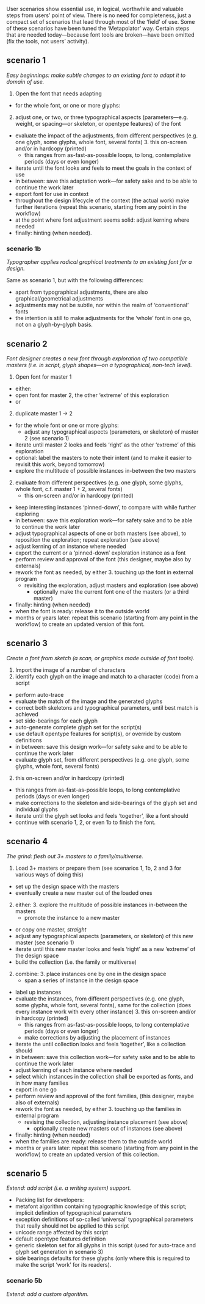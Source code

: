 User scenarios show essential use, in logical, worthwhile and valuable steps from users’ point of view. There is no need for completeness, just a compact set of scenarios that lead through most of the ‘field’ of use. Some of these scenarios have been tuned the ‘Metapolator’ way. Certain steps that are needed today—because font tools are broken—have been omitted (fix the tools, not users’ activity).

## scenario 1
_Easy beginnings: make subtle changes to an existing font to adapt it to domain of use._

1. Open the font that needs adapting
* for the whole font, or one or more glyphs:
 2.  adjust one, or two, or three typographical aspects (parameters—e.g. weight, or spacing—or skeleton, or opentype features) of the font
 *  evaluate the impact of the adjustments, from different perspectives (e.g. one glyph, some glyphs, whole font, several fonts)
    3. this on-screen and/or in hardcopy (printed)
    * this ranges from as-fast-as-possible loops, to long, contemplative periods (days or even longer)
 * iterate until the font looks and feels to meet the goals in the context of use
* in between: save this adaptation work—for safety sake and to be able to continue the work later
* export font for use in context
* throughout the design lifecycle of the context (the actual work) make further iterations (repeat this scenario, starting from any point in the workflow)
* at the point where font adjustment seems solid: adjust kerning where needed
* finally: hinting (when needed).

### scenario 1b
_Typographer applies radical graphical treatments to an existing font for a design._

Same as scenario 1, but with the following differences:
* apart from typographical adjustments, there are also graphical/geometrical adjustments
* adjustments may not be subtle, nor within the realm of ‘conventional’ fonts
* the intention is still to make adjustments for the ‘whole’ font in one go, not on a glyph-by-glyph basis.

## scenario 2
_Font designer creates a new font through exploration of two compatible masters (i.e. in script, glyph shapes—on a typographical, non-tech level)._

1. Open font for master 1
* either:
 * open font for master 2, the other ‘extreme’ of this exploration
* or
 2. duplicate master 1 -> 2
 * for the whole font or one or more glyphs:
    * adjust any typographical aspects (parameters, or skeleton) of master 2 (see scenario 1)
 * iterate until master 2 looks and feels ‘right’ as the other ‘extreme’ of this exploration
* optional: label the masters to note their intent (and to make it easier to revisit this work, beyond tomorrow)
* explore the multitude of possible instances in-between the two masters
 2. evaluate from different perspectives (e.g. one glyph, some glyphs, whole font, c.f. master 1 + 2, several fonts)
    * this on-screen and/or in hardcopy (printed)
 * keep interesting instances ‘pinned-down’, to compare with while further exploring
* in between: save this exploration work—for safety sake and to be able to continue the work later
* adjust typographical aspects of one or both masters (see above), to reposition the exploration; repeat exploration (see above)
* adjust kerning of an instance where needed
* export the current or a ‘pinned-down’ exploration instance as a font
* perform review and approval of the font (this designer, maybe also by externals)
 * rework the font as needed, by either
    3. touching up the font in external program
    * revisiting the exploration, adjust masters and exploration (see above)
      * optionally make the current font one of the masters (or a third master)
* finally: hinting (when needed)
* when the font is ready: release it to the outside world
* months or years later: repeat this scenario (starting from any point in the workflow) to create an updated version of this font.

## scenario 3
_Create a font from sketch (a scan, or graphics made outside of font tools)._

1. Import the image of a number of characters
 2. identify each glyph on the image and match to a character (code) from a script
 * perform auto-trace
 * evaluate the match of the image and the generated glyphs
 * correct both skeletons and typographical parameters, until best match is achieved
 * set side-bearings for each glyph
* auto-generate complete glyph set for the script(s)
* use default opentype features for script(s), or override by custom definitions
* in between: save this design work—for safety sake and to be able to continue the work later
* evaluate glyph set, from different perspectives (e.g. one glyph, some glyphs, whole font, several fonts)
 2. this on-screen and/or in hardcopy (printed)
 * this ranges from as-fast-as-possible loops, to long contemplative periods (days or even longer)
 * make corrections to the skeleton and side-bearings of the glyph set and individual glyphs
* iterate until the glyph set looks and feels ‘together’, like a font should
* continue with scenario 1, 2, or even 1b to finish the font.

## scenario 4
_The grind: flesh out 3+ masters to a family/multiverse._

1. Load 3+ masters or prepare them (see scenarios 1, 1b, 2 and 3 for various ways of doing this)
* set up the design space with the masters
* eventually create a new master out of the loaded ones
 2. either:
    3. explore the multitude of possible instances in-between the masters
    * promote the instance to a new master
 * or copy one master, _straight_
 * adjust any typographical aspects (parameters, or skeleton) of this new master (see scenario 1)
 * iterate until this new master looks and feels ‘right’ as a new ‘extreme’ of the design space
* build the collection (i.e. the family or multiverse)
 2. combine:
    3. place instances one by one in the design space
    * span a series of instance in the design space
 * label up instances
 * evaluate the instances, from different perspectives (e.g. one glyph, some glyphs, whole font, several fonts), same for the collection (does every instance work with every other instance)
    3. this on-screen and/or in hardcopy (printed)
    * this ranges from as-fast-as-possible loops, to long contemplative periods (days or even longer)
    * make corrections by adjusting the placement of instances
 * iterate the until collection looks and feels ‘together’, like a collection should
* in between: save this collection work—for safety sake and to be able to continue the work later
* adjust kerning of each instance where needed
* select which instances in the collection shall be exported as fonts, and in how many families
* export in one go
* perform review and approval of the font families, (this designer, maybe also of externals)
 * rework the font as needed, by either
    3. touching up the families in external program
    * revising the collection, adjusting instance placement (see above)
      * optionally create new masters out of instances (see above)
* finally: hinting (when needed)
* when the families are ready: release them to the outside world
* months or years later: repeat this scenario (starting from any point in the workflow) to create an updated version of this collection.

## scenario 5
_Extend: add script (i.e. a writing system) support._
* Packing list for developers:
 * metafont algorithm containing typographic knowledge of this script; implicit definition of typographical parameters
 * exception definitions of so-called ‘universal’ typographical parameters that really should not be applied to this script
 * unicode range affected by this script
 * default opentype features definition
 * generic skeleton set for all glyphs in this script (used for auto-trace and glyph set generation in scenario 3)
 * side bearings defaults for these glyphs (only where this is required to make the script ‘work’ for its readers).

### scenario 5b
_Extend: add a custom algorithm._